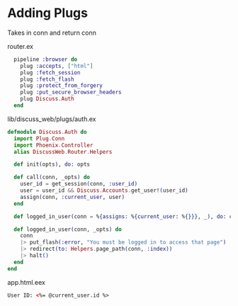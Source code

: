 # Adding Plugs

Takes in conn and return conn

router.ex

```elixir
  pipeline :browser do
    plug :accepts, ["html"]
    plug :fetch_session
    plug :fetch_flash
    plug :protect_from_forgery
    plug :put_secure_browser_headers
    plug Discuss.Auth
  end
```

lib/discuss_web/plugs/auth.ex

```elixir
defmodule Discuss.Auth do
  import Plug.Conn
  import Phoenix.Controller
  alias DiscussWeb.Router.Helpers

  def init(opts), do: opts

  def call(conn, _opts) do
    user_id = get_session(conn, :user_id)
    user = user_id && Discuss.Accounts.get_user!(user_id)
    assign(conn, :current_user, user)
  end

  def logged_in_user(conn = %{assigns: %{current_user: %{}}}, _), do: conn

  def logged_in_user(conn, _opts) do
    conn 
    |> put_flash(:error, "You must be logged in to access that page")
    |> redirect(to: Helpers.page_path(conn, :index))
    |> halt()
  end
end
```

app.html.eex

```html
User ID: <%= @current_user.id %>
```

